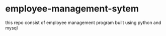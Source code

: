 # employee-management-sytem
this repo consist of employee management program built using python and mysql
